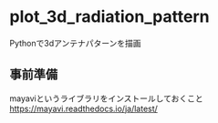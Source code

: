 # plot_3d_radiation_pattern
Pythonで3dアンテナパターンを描画

## 事前準備
mayaviというライブラリをインストールしておくこと
https://mayavi.readthedocs.io/ja/latest/